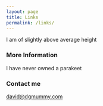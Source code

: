 ```yaml
---
layout: page
title: Links
permalink: /links/
---
```


I am of slightly above average height

### More Information

I have never owned a parakeet

### Contact me

[david@dgmummy.com](mailto:david@dgmummy)
